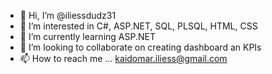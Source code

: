 - 👋 Hi, I’m @iliessdudz31
- 👀 I’m interested in C#, ASP.NET, SQL, PLSQL, HTML, CSS
- 🌱 I’m currently learning ASP.NET
- 💞️ I’m looking to collaborate on creating dashboard an KPIs
- 📫 How to reach me ...  kaidomar.iliess@gmail.com

<!---
iliessdudz31/iliessdudz31 is a ✨ special ✨ repository because its `README.md` (this file) appears on your GitHub profile.
You can click the Preview link to take a look at your changes.
--->
